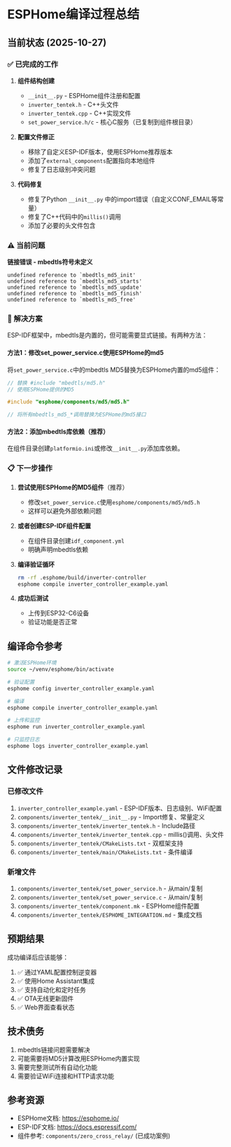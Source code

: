# ESPHome编译过程总结

## 当前状态 (2025-10-27)

### ✅ 已完成的工作

1. **组件结构创建**
   - `__init__.py` - ESPHome组件注册和配置
   - `inverter_tentek.h` - C++头文件
   - `inverter_tentek.cpp` - C++实现文件
   - `set_power_service.h/c` - 核心C服务（已复制到组件根目录）

2. **配置文件修正**
   - 移除了自定义ESP-IDF版本，使用ESPHome推荐版本
   - 添加了`external_components`配置指向本地组件
   - 修复了日志级别冲突问题

3. **代码修复**
   - 修复了Python `__init__.py` 中的import错误（自定义CONF_EMAIL等常量）
   - 修复了C++代码中的`millis()`调用
   - 添加了必要的头文件包含

### ⚠️ 当前问题

**链接错误 - mbedtls符号未定义**
```
undefined reference to `mbedtls_md5_init'
undefined reference to `mbedtls_md5_starts'
undefined reference to `mbedtls_md5_update'
undefined reference to `mbedtls_md5_finish'
undefined reference to `mbedtls_md5_free'
```

### 🔧 解决方案

ESP-IDF框架中，mbedtls是内置的，但可能需要显式链接。有两种方法：

#### 方法1：修改set_power_service.c使用ESPHome的md5

将`set_power_service.c`中的mbedtls MD5替换为ESPHome内置的md5组件：

```c
// 替换 #include "mbedtls/md5.h"
// 使用ESPHome提供的MD5

#include "esphome/components/md5/md5.h"

// 将所有mbedtls_md5_*调用替换为ESPHome的md5接口
```

#### 方法2：添加mbedtls库依赖（推荐）

在组件目录创建`platformio.ini`或修改`__init__.py`添加库依赖。

### 📋 下一步操作

1. **尝试使用ESPHome的MD5组件**（推荐）
   - 修改`set_power_service.c`使用`esphome/components/md5/md5.h`
   - 这样可以避免外部依赖问题

2. **或者创建ESP-IDF组件配置**
   - 在组件目录创建`idf_component.yml`
   - 明确声明mbedtls依赖

3. **编译验证循环**
   ```bash
   rm -rf .esphome/build/inverter-controller
   esphome compile inverter_controller_example.yaml
   ```

4. **成功后测试**
   - 上传到ESP32-C6设备
   - 验证功能是否正常

## 编译命令参考

```bash
# 激活ESPHome环境
source ~/venv/esphome/bin/activate

# 验证配置
esphome config inverter_controller_example.yaml

# 编译
esphome compile inverter_controller_example.yaml

# 上传和监控
esphome run inverter_controller_example.yaml

# 只监控日志
esphome logs inverter_controller_example.yaml
```

## 文件修改记录

### 已修改文件
1. `inverter_controller_example.yaml` - ESP-IDF版本、日志级别、WiFi配置
2. `components/inverter_tentek/__init__.py` - Import修复、常量定义
3. `components/inverter_tentek/inverter_tentek.h` - Include路径
4. `components/inverter_tentek/inverter_tentek.cpp` - millis()调用、头文件
5. `components/inverter_tentek/CMakeLists.txt` - 双框架支持
6. `components/inverter_tentek/main/CMakeLists.txt` - 条件编译

### 新增文件
1. `components/inverter_tentek/set_power_service.h` - 从main/复制
2. `components/inverter_tentek/set_power_service.c` - 从main/复制
3. `components/inverter_tentek/component.mk` - ESPHome组件配置
4. `components/inverter_tentek/ESPHOME_INTEGRATION.md` - 集成文档

## 预期结果

成功编译后应该能够：
1. ✅ 通过YAML配置控制逆变器
2. ✅ 使用Home Assistant集成
3. ✅ 支持自动化和定时任务
4. ✅ OTA无线更新固件
5. ✅ Web界面查看状态

## 技术债务

1. mbedtls链接问题需要解决
2. 可能需要将MD5计算改用ESPHome内置实现
3. 需要完整测试所有自动化功能
4. 需要验证WiFi连接和HTTP请求功能

## 参考资源

- ESPHome文档: https://esphome.io/
- ESP-IDF文档: https://docs.espressif.com/
- 组件参考: `components/zero_cross_relay/` (已成功案例)
